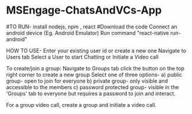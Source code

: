 # MSEngage-ChatsAndVCs-App

#TO RUN- 
install nodejs, npm , react
#Download the code
Connect an android device (Eg. Android Emulator)
Run command "react-native run-android"

HOW TO USE-
Enter your existing user id or create a new one
Navigate to Users tab
Select a User to start Chatting or Initiate a Video call

To create/join a group:
Navigate to Groups tab
click the button on the top right corner to create a new group
Select one of three options-
a) public group- open to join for everyone
b) private group- only visible and accessible to the members
c) password protected group- visible in the 'Groups' tab to everyone but requires a password to join and interact.

For a group video call, create a group and initiate a video call.

